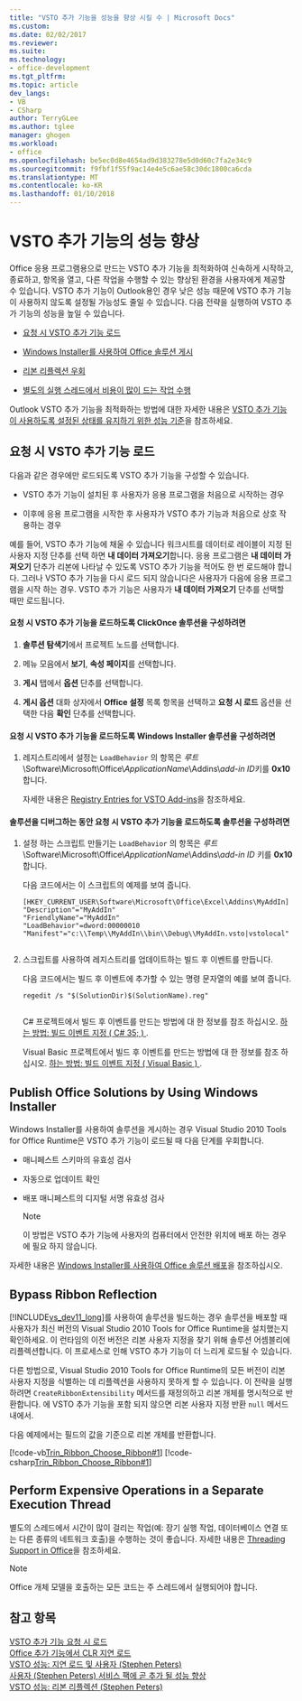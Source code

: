 ```yaml
---
title: "VSTO 추가 기능을 성능을 향상 시킬 수 | Microsoft Docs"
ms.custom: 
ms.date: 02/02/2017
ms.reviewer: 
ms.suite: 
ms.technology:
- office-development
ms.tgt_pltfrm: 
ms.topic: article
dev_langs:
- VB
- CSharp
author: TerryGLee
ms.author: tglee
manager: ghogen
ms.workload:
- office
ms.openlocfilehash: be5ec0d8e4654ad9d383278e5d0d60c7fa2e34c9
ms.sourcegitcommit: f9fbf1f55f9ac14e4e5c6ae58c30dc1800ca6cda
ms.translationtype: MT
ms.contentlocale: ko-KR
ms.lasthandoff: 01/10/2018
---
```

# <a name="improving-the-performance-of-a-vsto-add-in"></a>VSTO 추가 기능의 성능 향상
  Office 응용 프로그램용으로 만드는 VSTO 추가 기능을 최적화하여 신속하게 시작하고, 종료하고, 항목을 열고, 다른 작업을 수행할 수 있는 향상된 환경을 사용자에게 제공할 수 있습니다. VSTO 추가 기능이 Outlook용인 경우 낮은 성능 때문에 VSTO 추가 기능이 사용하지 않도록 설정될 가능성도 줄일 수 있습니다. 다음 전략을 실행하여 VSTO 추가 기능의 성능을 높일 수 있습니다.  
  
-   [요청 시 VSTO 추가 기능 로드](#Load)  
  
-   [Windows Installer를 사용하여 Office 솔루션 게시](#Publish)  
  
-   [리본 리플렉션 우회](#Bypass)  
  
-   [별도의 실행 스레드에서 비용이 많이 드는 작업 수행](#Perform)  
  
 Outlook VSTO 추가 기능을 최적화하는 방법에 대한 자세한 내용은 [VSTO 추가 기능이 사용하도록 설정된 상태를 유지하기 위한 성능 기준](http://go.microsoft.com/fwlink/?LinkID=266503)을 참조하세요.  
  
##  <a name="Load"></a> 요청 시 VSTO 추가 기능 로드  
 다음과 같은 경우에만 로드되도록 VSTO 추가 기능을 구성할 수 있습니다.  
  
-   VSTO 추가 기능이 설치된 후 사용자가 응용 프로그램을 처음으로 시작하는 경우  
  
-   이후에 응용 프로그램을 시작한 후 사용자가 VSTO 추가 기능과 처음으로 상호 작용하는 경우  
  
 예를 들어, VSTO 추가 기능에 채울 수 있습니다 워크시트를 데이터로 레이블이 지정 된 사용자 지정 단추를 선택 하면 **내 데이터 가져오기**합니다. 응용 프로그램은 **내 데이터 가져오기** 단추가 리본에 나타날 수 있도록 VSTO 추가 기능을 적어도 한 번 로드해야 합니다. 그러나 VSTO 추가 기능을 다시 로드 되지 않습니다은 사용자가 다음에 응용 프로그램을 시작 하는 경우. VSTO 추가 기능은 사용자가 **내 데이터 가져오기** 단추를 선택할 때만 로드됩니다.  
  
#### <a name="to-configure-a-clickonce-solution-to-load-vsto-add-ins-on-demand"></a>요청 시 VSTO 추가 기능을 로드하도록 ClickOnce 솔루션을 구성하려면  
  
1.  **솔루션 탐색기**에서 프로젝트 노드를 선택합니다.  
  
2.  메뉴 모음에서 **보기**, **속성 페이지**를 선택합니다.  
  
3.  **게시** 탭에서 **옵션** 단추를 선택합니다.  
  
4.  **게시 옵션** 대화 상자에서 **Office 설정** 목록 항목을 선택하고 **요청 시 로드** 옵션을 선택한 다음 **확인** 단추를 선택합니다.  
  
#### <a name="to-configure-a-windows-installer-solution-to-load-vsto-add-ins-on-demand"></a>요청 시 VSTO 추가 기능을 로드하도록 Windows Installer 솔루션을 구성하려면  
  
1.  레지스트리에서 설정는 `LoadBehavior` 의 항목은 *루트*\Software\Microsoft\Office\\*ApplicationName*\Addins\\*add-in ID*키를 **0x10**합니다.  
  
     자세한 내용은 [Registry Entries for VSTO Add-ins](../vsto/registry-entries-for-vsto-add-ins.md)을 참조하세요.  
  
#### <a name="to-configure-a-solution-to-load-vsto-add-ins-on-demand-while-you-debug-the-solution"></a>솔루션을 디버그하는 동안 요청 시 VSTO 추가 기능을 로드하도록 솔루션을 구성하려면  
  
1.  설정 하는 스크립트 만들기는 `LoadBehavior` 의 항목은 *루트*\Software\Microsoft\Office\\*ApplicationName*\Addins\\*add-in ID* 키를 **0x10**합니다.  
  
     다음 코드에서는 이 스크립트의 예제를 보여 줍니다.  
  
    ```  
    [HKEY_CURRENT_USER\Software\Microsoft\Office\Excel\Addins\MyAddIn]  
    "Description"="MyAddIn"  
    "FriendlyName"="MyAddIn"  
    "LoadBehavior"=dword:00000010  
    "Manifest"="c:\\Temp\\MyAddIn\\bin\\Debug\\MyAddIn.vsto|vstolocal"  
  
    ```  
  
2.  스크립트를 사용하여 레지스트리를 업데이트하는 빌드 후 이벤트를 만듭니다.  
  
     다음 코드에서는 빌드 후 이벤트에 추가할 수 있는 명령 문자열의 예를 보여 줍니다.  
  
    ```  
    regedit /s "$(SolutionDir)$(SolutionName).reg"  
  
    ```  
  
     C# 프로젝트에서 빌드 후 이벤트를 만드는 방법에 대 한 정보를 참조 하십시오. [하는 방법: 빌드 이벤트 지정 &#40; C# 35; &#41; ](/visualstudio/ide/how-to-specify-build-events-csharp).  
  
     Visual Basic 프로젝트에서 빌드 후 이벤트를 만드는 방법에 대 한 정보를 참조 하십시오. [하는 방법: 빌드 이벤트 지정 &#40; Visual Basic &#41; ](/visualstudio/ide/how-to-specify-build-events-visual-basic).  
  
##  <a name="Publish"></a> Publish Office Solutions by Using Windows Installer  
 Windows Installer를 사용하여 솔루션을 게시하는 경우 Visual Studio 2010 Tools for Office Runtime은 VSTO 추가 기능이 로드될 때 다음 단계를 우회합니다.  
  
-   매니페스트 스키마의 유효성 검사  
  
-   자동으로 업데이트 확인  
  
-   배포 매니페스트의 디지털 서명 유효성 검사  
  
    > [!NOTE]  
    >  이 방법은 VSTO 추가 기능에 사용자의 컴퓨터에서 안전한 위치에 배포 하는 경우에 필요 하지 않습니다.  
  
 자세한 내용은 [Windows Installer를 사용하여 Office 솔루션 배포](../vsto/deploying-an-office-solution-by-using-windows-installer.md)을 참조하십시오.  
  
##  <a name="Bypass"></a> Bypass Ribbon Reflection  
 [!INCLUDE[vs_dev11_long](../sharepoint/includes/vs-dev11-long-md.md)]를 사용하여 솔루션을 빌드하는 경우 솔루션을 배포할 때 사용자가 최신 버전의 Visual Studio 2010 Tools for Office Runtime을 설치했는지 확인하세요. 이 런타임의 이전 버전은 리본 사용자 지정을 찾기 위해 솔루션 어셈블리에 리플렉션합니다. 이 프로세스로 인해 VSTO 추가 기능이 더 느리게 로드될 수 있습니다.  
  
 다른 방법으로, Visual Studio 2010 Tools for Office Runtime의 모든 버전이 리본 사용자 지정을 식별하는 데 리플렉션을 사용하지 못하게 할 수 있습니다. 이 전략을 실행하려면 `CreateRibbonExtensibility` 메서드를 재정의하고 리본 개체를 명시적으로 반환합니다. 에 VSTO 추가 기능을 포함 되지 않으면 리본 사용자 지정 반환 `null` 메서드 내에서.  
  
 다음 예제에서는 필드의 값을 기준으로 리본 개체를 반환합니다.  
  
 [!code-vb[Trin_Ribbon_Choose_Ribbon#1](../vsto/codesnippet/VisualBasic/trin_ribbon_choose_ribbon_4/ThisWorkbook.vb#1)]
 [!code-csharp[Trin_Ribbon_Choose_Ribbon#1](../vsto/codesnippet/CSharp/trin_ribbon_choose_ribbon_4/ThisWorkbook.cs#1)]  
  
##  <a name="Perform"></a> Perform Expensive Operations in a Separate Execution Thread  
 별도의 스레드에서 시간이 많이 걸리는 작업(예: 장기 실행 작업, 데이터베이스 연결 또는 다른 종류의 네트워크 호출)을 수행하는 것이 좋습니다. 자세한 내용은 [Threading Support in Office](../vsto/threading-support-in-office.md)을 참조하세요.  
  
> [!NOTE]  
>  Office 개체 모델을 호출하는 모든 코드는 주 스레드에서 실행되어야 합니다.  
  
## <a name="see-also"></a>참고 항목  
 [VSTO 추가 기능 요청 시 로드](http://blogs.msdn.com/b/andreww/archive/2008/07/14/demand-loading-vsto-add-ins.aspx)   
 [Office 추가 기능에서 CLR 지연 로드](http://blogs.msdn.com/b/andreww/archive/2008/04/19/delay-loading-the-clr-in-office-add-ins.aspx)   
 [VSTO 성능: 지연 로드 및 사용자 (Stephen Peters)](http://blogs.msdn.com/b/vsto/archive/2010/01/07/vsto-performance-delay-loading-and-you.aspx)   
 [사용자 (Stephen Peters) 서비스 팩에 곧 추가 될 성능 향상](http://blogs.msdn.com/b/vsto/archive/2010/11/30/performance-improvements-coming-soon-to-a-service-pack-near-you-stephen-peters.aspx)   
 [VSTO 성능: 리본 리플렉션 (Stephen Peters)](http://blogs.msdn.com/b/vsto/archive/2010/06/03/vsto-performance-ribbon-reflection.aspx)  
  
  